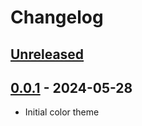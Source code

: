 <!-- Keep a Changelog guide -> https://keepachangelog.com -->

# Changelog

## [Unreleased]

## [0.0.1] - 2024-05-28

- Initial color theme

[Unreleased]: https://github.com/bitbyone/retro-block-theme/compare/v0.0.1...HEAD
[0.0.1]: https://github.com/bitbyone/retro-block-theme/commits/v0.0.1
